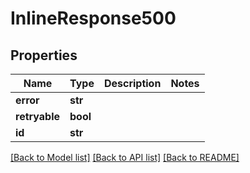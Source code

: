 # InlineResponse500

## Properties
Name | Type | Description | Notes
------------ | ------------- | ------------- | -------------
**error** | **str** |  | 
**retryable** | **bool** |  | 
**id** | **str** |  | 

[[Back to Model list]](../README.md#documentation-for-models) [[Back to API list]](../README.md#documentation-for-api-endpoints) [[Back to README]](../README.md)


